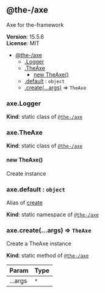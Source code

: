 <!--- Code generated by @the-/script-doc. DO NOT EDIT. -->

<a name="module_@the-/axe"></a>

## @the-/axe
Axe for the-framework

**Version**: 15.5.6  
**License**: MIT  

* [@the-/axe](#module_@the-/axe)
    * [.Logger](#module_@the-/axe.Logger)
    * [.TheAxe](#module_@the-/axe.TheAxe)
        * [new TheAxe()](#new_module_@the-/axe.TheAxe_new)
    * [.default](#module_@the-/axe.default) : <code>object</code>
    * [.create(...args)](#module_@the-/axe.create) ⇒ <code>TheAxe</code>

<a name="module_@the-/axe.Logger"></a>

### axe.Logger
**Kind**: static class of [<code>@the-/axe</code>](#module_@the-/axe)  
<a name="module_@the-/axe.TheAxe"></a>

### axe.TheAxe
**Kind**: static class of [<code>@the-/axe</code>](#module_@the-/axe)  
<a name="new_module_@the-/axe.TheAxe_new"></a>

#### new TheAxe()
Create instance

<a name="module_@the-/axe.default"></a>

### axe.default : <code>object</code>
Alias of [create](#module_@the-/axe.create)

**Kind**: static namespace of [<code>@the-/axe</code>](#module_@the-/axe)  
<a name="module_@the-/axe.create"></a>

### axe.create(...args) ⇒ <code>TheAxe</code>
Create a TheAxe instance

**Kind**: static method of [<code>@the-/axe</code>](#module_@the-/axe)  

| Param | Type |
| --- | --- |
| ...args | <code>\*</code> | 

